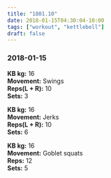 ```yaml
---
title: "1801.10"
date: 2018-01-15T04:30:04-10:00
tags: ["workout", "kettlebell"]
draft: false
---
```


### 2018-01-15

**KB kg:** 16  
**Movement:** Swings  
**Reps(L + R):** 10  
**Sets:** 3  

**KB kg:** 16  
**Movement:** Jerks  
**Reps(L + R):** 10  
**Sets:** 6  

**KB kg:** 16  
**Movement:** Goblet squats  
**Reps:** 12  
**Sets:** 5  
